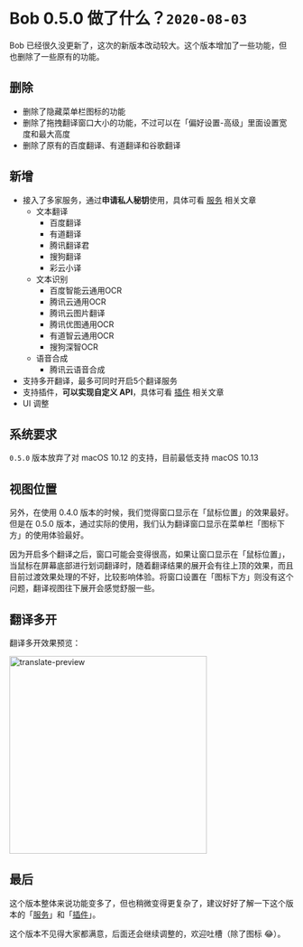 # Bob 0.5.0 做了什么？`2020-08-03`

Bob 已经很久没更新了，这次的新版本改动较大。这个版本增加了一些功能，但也删除了一些原有的功能。

## 删除

* 删除了隐藏菜单栏图标的功能
* 删除了拖拽翻译窗口大小的功能，不过可以在「偏好设置-高级」里面设置宽度和最大高度
* 删除了原有的百度翻译、有道翻译和谷歌翻译

## 新增

* 接入了多家服务，通过**申请私人秘钥**使用，具体可看 [服务](general/quickstart/service) 相关文章
    * 文本翻译
        * 百度翻译	
        * 有道翻译
        * 腾讯翻译君
        * 搜狗翻译
        * 彩云小译
    * 文本识别
        * 百度智能云通用OCR
        * 腾讯云通用OCR
        * 腾讯云图片翻译
        * 腾讯优图通用OCR
        * 有道智云通用OCR
        * 搜狗深智OCR
    * 语音合成
        * 腾讯云语音合成
* 支持多开翻译，最多可同时开启5个翻译服务
* 支持插件，**可以实现自定义 API**，具体可看 [插件](general/quickstart/plugin) 相关文章
* UI 调整

## 系统要求

`0.5.0` 版本放弃了对 macOS 10.12 的支持，目前最低支持 macOS 10.13

## 视图位置

另外，在使用 0.4.0 版本的时候，我们觉得窗口显示在「鼠标位置」的效果最好。但是在 0.5.0 版本，通过实际的使用，我们认为翻译窗口显示在菜单栏「图标下方」的使用体验最好。

因为开启多个翻译之后，窗口可能会变得很高，如果让窗口显示在「鼠标位置」，当鼠标在屏幕底部进行划词翻译时，随着翻译结果的展开会有往上顶的效果，而且目前过渡效果处理的不好，比较影响体验。将窗口设置在「图标下方」则没有这个问题，翻译视图往下展开会感觉舒服一些。

## 翻译多开

翻译多开效果预览：

<img src="https://cdn.jsdelivr.net/gh/ripperhe/oss@master/2020/0807/translate-preview.png" alt="translate-preview" width="350" />

## 最后

这个版本整体来说功能变多了，但也稍微变得更复杂了，建议好好了解一下这个版本的「[服务](general/quickstart/service)」和「[插件](general/quickstart/plugin)」。

这个版本不见得大家都满意，后面还会继续调整的，欢迎吐槽（除了图标 😂）。

